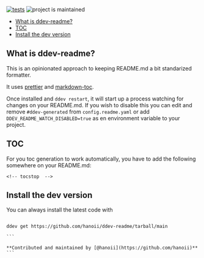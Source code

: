 [![tests](https://github.com/hanoii/ddev-readme/actions/workflows/tests.yml/badge.svg)](https://github.com/hanoii/ddev-readme/actions/workflows/tests.yml)
![project is maintained](https://img.shields.io/maintenance/yes/2024.svg)

<!-- toc -->

- [What is ddev-readme?](#what-is-ddev-readme)
- [TOC](#toc)
- [Install the dev version](#install-the-dev-version)

<!-- tocstop -->

## What is ddev-readme?

This is an opinionated approach to keeping README.md a bit standarized
formatter.

It uses [prettier](https://prettier.io/) and
[markdown-toc](https://www.npmjs.com/package/markdown-toc?activeTab=readme).

Once installed and `ddev restart`, it will start up a process watching for
changes on your README.md. If you wish to disable this you can edit and remove
`#ddev-generated` from `config.readme.yaml` or add
`DDEV_README_WATCH_DISABLED=true` as en environment variable to your project.

## TOC

For you toc generation to work automatically, you have to add the following
somewhere on your README.md:

```<!-- toc   -->
<!-- tocstop  -->
```

## Install the dev version

You can always install the latest code with

````

ddev get https://github.com/hanoii/ddev-readme/tarball/main

```

**Contributed and maintained by [@hanoii](https://github.com/hanoii)**
```
````
